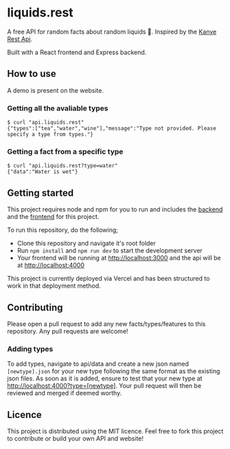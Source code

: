 # liquids.rest

A free API for random facts about random liquids 🫗. Inspired by the [Kanye Rest Api](https://kanye.rest).

Built with a React frontend and Express backend.

## How to use

A demo is present on the website.

### Getting all the avaliable types

```shell
$ curl "api.liquids.rest"
{"types":["tea","water","wine"],"message":"Type not provided. Please specify a type from types."}
```

### Getting a fact from a specific type

```shell
$ curl "api.liquids.rest?type=water"
{"data":"Water is wet"}
```

## Getting started

This project requires node and npm for you to run and includes the [backend](api.liquids.rest) and the [frontend](liquids.rest) for this project.

To run this repository, do the following;

* Clone this repository and navigate it's root folder
* Run `npm install` and `npm run dev` to start the development server
* Your frontend will be running at [http://localhost:3000](http://localhost:3000) and the api will be at [http://localhost:4000](http://localhost:4000)

This project is currently deployed via Vercel and has been structured to work in that deployment method.

## Contributing

Please open a pull request to add any new facts/types/features to this repository. Any pull requests are welcome!

### Adding types

To add types, navigate to api/data and create a new json named `[newtype].json` for your new type following the same format as the existing json files. As soon as it is added, ensure to test that your new type at [http://localhost:4000?type=[newtype]](http://localhost:4000). Your pull request will then be reviewed and merged if deemed worthy.

## Licence

This project is distributed using the MIT licence. Feel free to fork this project to contribute or build your own API and website!
